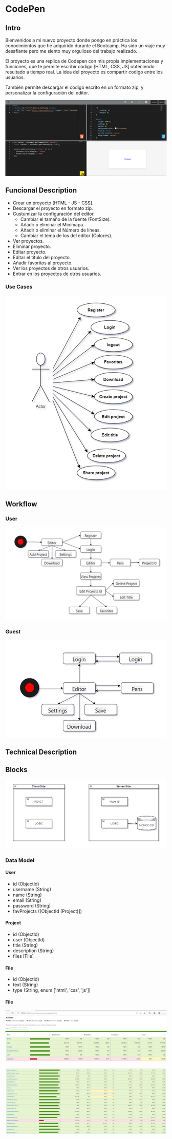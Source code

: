 # CodePen

## Intro

Bienvenidos a mi nuevo proyecto donde pongo en práctica los conocimientos que he adquirido durante el Bootcamp. Ha sido un viaje muy desafiante pero me siento muy orgulloso del trabajo realizado.

El proyecto es una replica de Codepen con mis propia implementaciones y funciones, que te permite escribir codigo [HTML, CSS, JS] obteniendo resultado a tiempo real. La idea del proyecto es compartir codigo entre los usuarios.

También permite descargar el código escrito en un formato zip, y personalizar la configuración del editor.

![](./img/inicial.png)

## Funcional Description

- Crear un proyecto [HTML - JS - CSS].
- Descargar el proyecto en formato zip.
- Custumizar la configuración del editor.
  - Cambiar el tamaño de la fuente (FontSize).
  - Añadir o eliminar el Minimapa.
  - Añadir o eliminar el Número de líneas.
  - Cambiar el tema de los del editor (Colores).
- Ver proyectos.
- Eliminar proyecto.
- Editar proyecto.
- Editar el título del proyecto.
- Añadir favoritos al proyecto.
- Ver los proyectos de otros usuarios.
- Entrar en los proyectos de otros usuarios.

### Use Cases

![](./img/useCases.png)

## Workflow

### User

![](./img/workflow-User.png)

### Guest

![](./img/workflow-Guest.png)

## Technical Description
## Blocks

![](./img/Blocks.png)

### Data Model

#### User

- id (ObjectId)
- username (String)
- name (String)
- email (String)
- password (String)
- favProjects ([ObjectId (Project)])

#### Project

- id (ObjectId)
- user (ObjectId)
- title (String)
- description (String)
- files [File]

#### File

- id (ObjectId)
- text (String)
- type (String, enum ['html', 'css', 'js'])

#### File

![](./img/coverage.png)

![](./img/coverage1.png)